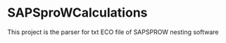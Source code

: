 SAPSproWCalculations
====================
This project is the parser for txt ECO file of SAPSPROW nesting software
